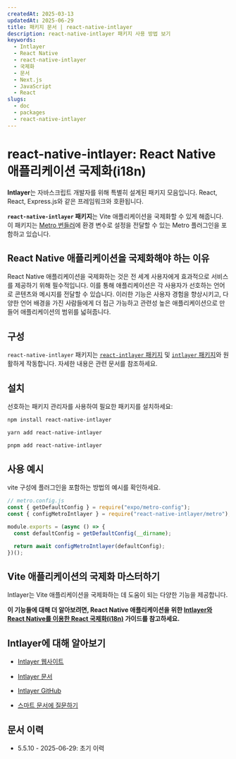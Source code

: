 ```yaml
---
createdAt: 2025-03-13
updatedAt: 2025-06-29
title: 패키지 문서 | react-native-intlayer
description: react-native-intlayer 패키지 사용 방법 보기
keywords:
  - Intlayer
  - React Native
  - react-native-intlayer
  - 국제화
  - 문서
  - Next.js
  - JavaScript
  - React
slugs:
  - doc
  - packages
  - react-native-intlayer
---
```


# react-native-intlayer: React Native 애플리케이션 국제화(i18n)

**Intlayer**는 자바스크립트 개발자를 위해 특별히 설계된 패키지 모음입니다. React, React, Express.js와 같은 프레임워크와 호환됩니다.

**`react-native-intlayer` 패키지**는 Vite 애플리케이션을 국제화할 수 있게 해줍니다. 이 패키지는 [Metro 번들러](https://docs.expo.dev/guides/customizing-metro/)에 환경 변수로 설정을 전달할 수 있는 Metro 플러그인을 포함하고 있습니다.

## React Native 애플리케이션을 국제화해야 하는 이유

React Native 애플리케이션을 국제화하는 것은 전 세계 사용자에게 효과적으로 서비스를 제공하기 위해 필수적입니다. 이를 통해 애플리케이션은 각 사용자가 선호하는 언어로 콘텐츠와 메시지를 전달할 수 있습니다. 이러한 기능은 사용자 경험을 향상시키고, 다양한 언어 배경을 가진 사람들에게 더 접근 가능하고 관련성 높은 애플리케이션으로 만들어 애플리케이션의 범위를 넓혀줍니다.

## 구성

`react-native-intlayer` 패키지는 [`react-intlayer` 패키지](https://github.com/aymericzip/intlayer/blob/main/docs/docs/ko/packages/react-intlayer/index.md) 및 [`intlayer` 패키지](https://github.com/aymericzip/intlayer/blob/main/docs/docs/ko/packages/intlayer/index.md)와 원활하게 작동합니다. 자세한 내용은 관련 문서를 참조하세요.

## 설치

선호하는 패키지 관리자를 사용하여 필요한 패키지를 설치하세요:

```bash packageManager="npm"
npm install react-native-intlayer
```

```bash packageManager="yarn"
yarn add react-native-intlayer
```

```bash packageManager="pnpm"
pnpm add react-native-intlayer
```

## 사용 예시

vite 구성에 플러그인을 포함하는 방법의 예시를 확인하세요.

```js
// metro.config.js
const { getDefaultConfig } = require("expo/metro-config");
const { configMetroIntlayer } = require("react-native-intlayer/metro");

module.exports = (async () => {
  const defaultConfig = getDefaultConfig(__dirname);

  return await configMetroIntlayer(defaultConfig);
})();
```

## Vite 애플리케이션의 국제화 마스터하기

Intlayer는 Vite 애플리케이션을 국제화하는 데 도움이 되는 다양한 기능을 제공합니다.

**이 기능들에 대해 더 알아보려면, React Native 애플리케이션을 위한 [Intlayer와 React Native를 이용한 React 국제화(i18n)](https://github.com/aymericzip/intlayer/blob/main/docs/docs/ko/intlayer_with_react_native+expo.md) 가이드를 참고하세요.**

## Intlayer에 대해 알아보기

- [Intlayer 웹사이트](https://intlayer.org)
- [Intlayer 문서](https://intlayer.org/doc)
- [Intlayer GitHub](https://github.com/aymericzip/intlayer)

- [스마트 문서에 질문하기](https://intlayer.org/docchat)

## 문서 이력

- 5.5.10 - 2025-06-29: 초기 이력
